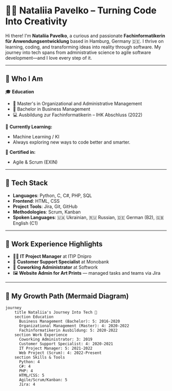 # 👩‍💻 Nataliia Pavelko – Turning Code Into Creativity

Hi there! I'm **Nataliia Pavelko**, a curious and passionate **Fachinformatikerin für Anwendungsentwicklung** based in Hamburg, Germany 🇩🇪. I thrive on learning, coding, and transforming ideas into reality through software. My journey into tech spans from administrative science to agile software development—and I love every step of it.

---

## 🚀 Who I Am

🎓 **Education**  
- 🧠 Master's in Organizational and Administrative Management  
- 💼 Bachelor in Business Management  
- 💻 Ausbildung zur Fachinformatikerin – IHK Abschluss (2022)

🎯 **Currently Learning:**  
- Machine Learning / KI  
- Always exploring new ways to code better and smarter.

📜 **Certified in:**  
- Agile & Scrum (EXIN)

---

## 🔧 Tech Stack

- **Languages**: Python, C, C#, PHP, SQL  
- **Frontend**: HTML, CSS  
- **Project Tools**: Jira, Git, GitHub  
- **Methodologies**: Scrum, Kanban  
- **Spoken Languages**: 🇺🇦 Ukrainian, 🇷🇺 Russian, 🇩🇪 German (B2), 🇬🇧 English (C1)

---

## 💼 Work Experience Highlights

- 🧑‍💼 **IT Project Manager** at ITIP Dnipro  
- 🏦 **Customer Support Specialist** at Monobank  
- 🏢 **Coworking Administrator** at Softwork  
- 🖼️ **Website Admin for Art Prints** — managed tasks and teams via Jira

---

## 🌱 My Growth Path (Mermaid Diagram)

```mermaid
journey
    title Nataliia's Journey Into Tech 🚀
    section Education
      Business Management (Bachelor): 5: 2016-2020
      Organizational Management (Master): 4: 2020-2022
      Fachinformatikerin Ausbildung: 5: 2020-2022
    section Work Experience
      Coworking Administrator: 3: 2019
      Customer Support Specialist: 4: 2020-2021
      IT Project Manager: 5: 2021-2022
      Web Project (Scrum): 4: 2022-Present
    section Skills & Tools
      Python: 4
      C#: 4
      PHP: 4
      HTML/CSS: 5
      Agile/Scrum/Kanban: 5
      Jira: 4
